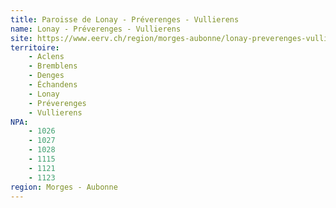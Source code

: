 ```yaml
---
title: Paroisse de Lonay - Préverenges - Vullierens
name: Lonay - Préverenges - Vullierens
site: https://www.eerv.ch/region/morges-aubonne/lonay-preverenges-vullierens/accueil
territoire:
    - Aclens
    - Bremblens
    - Denges
    - Échandens
    - Lonay
    - Préverenges
    - Vullierens
NPA:
    - 1026
    - 1027
    - 1028
    - 1115
    - 1121
    - 1123
region: Morges - Aubonne
---
```

